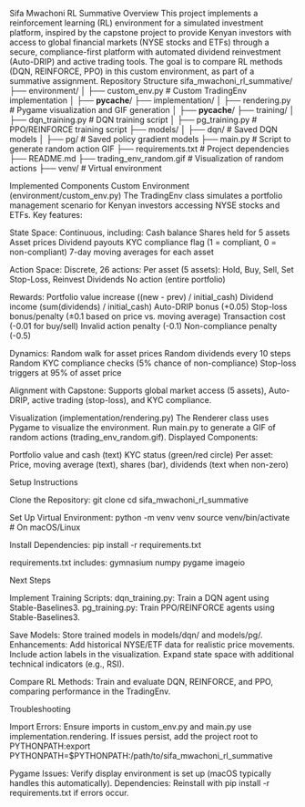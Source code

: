 Sifa Mwachoni RL Summative
Overview
This project implements a reinforcement learning (RL) environment for a simulated investment platform, inspired by the capstone project to provide Kenyan investors with access to global financial markets (NYSE stocks and ETFs) through a secure, compliance-first platform with automated dividend reinvestment (Auto-DRIP) and active trading tools. The goal is to compare RL methods (DQN, REINFORCE, PPO) in this custom environment, as part of a summative assignment.
Repository Structure
sifa_mwachoni_rl_summative/
├── environment/
│   ├── custom_env.py       # Custom TradingEnv implementation
│   ├── __pycache__/
├── implementation/
│   ├── rendering.py        # Pygame visualization and GIF generation
│   ├── __pycache__/
├── training/
│   ├── dqn_training.py     # DQN training script
│   ├── pg_training.py      # PPO/REINFORCE training script
├── models/
│   ├── dqn/                # Saved DQN models
│   ├── pg/                 # Saved policy gradient models
├── main.py                 # Script to generate random action GIF
├── requirements.txt        # Project dependencies
├── README.md
├── trading_env_random.gif  # Visualization of random actions
├── venv/                   # Virtual environment

Implemented Components
Custom Environment (environment/custom_env.py)
The TradingEnv class simulates a portfolio management scenario for Kenyan investors accessing NYSE stocks and ETFs. Key features:

State Space: Continuous, including:
Cash balance
Shares held for 5 assets
Asset prices
Dividend payouts
KYC compliance flag (1 = compliant, 0 = non-compliant)
7-day moving averages for each asset


Action Space: Discrete, 26 actions:
Per asset (5 assets): Hold, Buy, Sell, Set Stop-Loss, Reinvest Dividends
No action (entire portfolio)


Rewards:
Portfolio value increase ((new - prev) / initial_cash)
Dividend income (sum(dividends) / initial_cash)
Auto-DRIP bonus (+0.05)
Stop-loss bonus/penalty (±0.1 based on price vs. moving average)
Transaction cost (-0.01 for buy/sell)
Invalid action penalty (-0.1)
Non-compliance penalty (-0.5)


Dynamics:
Random walk for asset prices
Random dividends every 10 steps
Random KYC compliance checks (5% chance of non-compliance)
Stop-loss triggers at 95% of asset price


Alignment with Capstone: Supports global market access (5 assets), Auto-DRIP, active trading (stop-loss), and KYC compliance.

Visualization (implementation/rendering.py)
The Renderer class uses Pygame to visualize the environment. Run main.py to generate a GIF of random actions (trading_env_random.gif).
Displayed Components:

Portfolio value and cash (text)
KYC status (green/red circle)
Per asset: Price, moving average (text), shares (bar), dividends (text when non-zero)


Setup Instructions

Clone the Repository:
git clone <repository-url>
cd sifa_mwachoni_rl_summative


Set Up Virtual Environment:
python -m venv venv
source venv/bin/activate  # On macOS/Linux


Install Dependencies:
pip install -r requirements.txt

requirements.txt includes:
gymnasium
numpy
pygame
imageio



Next Steps

Implement Training Scripts:
dqn_training.py: Train a DQN agent using Stable-Baselines3.
pg_training.py: Train PPO/REINFORCE agents using Stable-Baselines3.


Save Models: Store trained models in models/dqn/ and models/pg/.
Enhancements:
Add historical NYSE/ETF data for realistic price movements.
Include action labels in the visualization.
Expand state space with additional technical indicators (e.g., RSI).


Compare RL Methods: Train and evaluate DQN, REINFORCE, and PPO, comparing performance in the TradingEnv.

Troubleshooting

Import Errors: Ensure imports in custom_env.py and main.py use implementation.rendering. If issues persist, add the project root to PYTHONPATH:export PYTHONPATH=$PYTHONPATH:/path/to/sifa_mwachoni_rl_summative


Pygame Issues: Verify display environment is set up (macOS typically handles this automatically).
Dependencies: Reinstall with pip install -r requirements.txt if errors occur.

